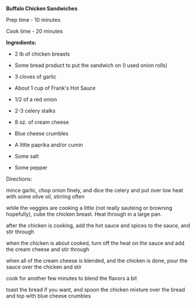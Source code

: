 **Buffalo Chicken Sandwiches**

Prep time - 10 minutes

Cook time - 20 minutes


**Ingredients:**

 -  2 lb of chicken breasts

 - Some bread product to put the sandwich on (I used onion rolls) 

 - 3 cloves of garlic

 - About 1 cup of Frank's Hot Sauce

 - 1/2 of a red onion

 - 2-3 celery stalks

 - 8 oz. of cream cheese

 - Blue cheese crumbles

 - A little paprika and/or cumin

 - Some salt

 - Some pepper
 

Directions:

 mince garlic, chop onion finely, and dice the celery and put over low heat
   with some olive oil, stirring often

 while the veggies are cooking a little (not really sauteing or browning
   hopefully), cube the chicken breast.  Heat through in a large pan.

 after the chicken is cooking, add the hot sauce and spices to the sauce,
   and stir through

 when the chicken is about cooked, turn off the heat on the sauce and add the
   cream cheese and stir through

 when all of the cream cheese is blended, and the chicken is done, pour the
   sauce over the chicken and stir

 cook for another few minutes to blend the flavors a bit

 toast the bread if you want, and spoon the chicken mixture over the bread
   and top with blue cheese crumbles

  

